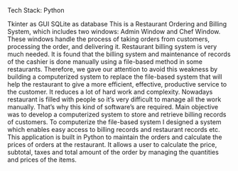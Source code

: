 Tech Stack: Python

Tkinter as GUI
SQLite as database
This is a Restaurant Ordering and Billing System, which includes two windows: Admin Window and Chef Window. These windows handle the process of taking orders from customers, processing the order, and delivering it. Restaurant billing system is very much needed. It is found that the billing system and maintenance of records of the cashier is done manually using a file-based method in some restaurants. Therefore, we gave our attention to avoid this weakness by building a computerized system to replace the file-based system that will help the restaurant to give a more efficient, effective, productive service to the customer. It reduces a lot of hard work and complexity. Nowadays restaurant is filled with people so it’s very difficult to manage all the work manually. That’s why this kind of software’s are required. Main objective was to develop a computerized system to store and retrieve billing records of customers. To computerize the file-based system I designed a system which enables easy access to billing records and restaurant records etc. This application is built in Python to maintain the orders and calculate the prices of orders at the restaurant. It allows a user to calculate the price, subtotal, taxes and total amount of the order by managing the quantities and prices of the items.
